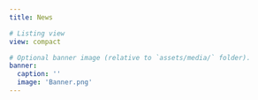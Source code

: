 ```yaml
---
title: News

# Listing view
view: compact

# Optional banner image (relative to `assets/media/` folder).
banner:
  caption: ''
  image: 'Banner.png'
---
```

